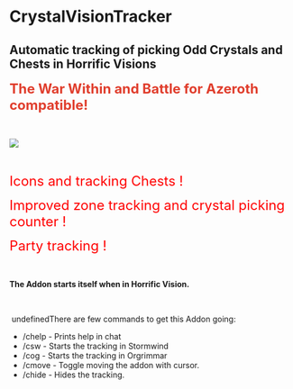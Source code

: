 # CrystalVisionTracker
## Automatic tracking of picking Odd Crystals and Chests in Horrific Visions

<span style="color: #e03e2d; font-size: 24px;"><strong>The War Within and&nbsp;Battle for Azeroth compatible!</strong></span>

 

![](https://media.forgecdn.net/attachments/298/709/screenshot_3.png)

  

<span style="color: #ff0000; font-size: 24px;">Icons and tracking Chests !</span>

<span style="color: #ff0000; font-size: 24px;">Improved zone tracking and crystal picking counter !</span>

<span style="color: #ff0000; font-size: 24px;">Party tracking !</span>

 

**The Addon starts itself when in Horrific Vision.**

 

 undefinedThere are few commands to get this Addon going:

*   /chelp - Prints help in chat
*   /csw - Starts the tracking in Stormwind
*   /cog - Starts the tracking in Orgrimmar
*   /cmove - Toggle moving the addon with cursor.
*   /chide - Hides the tracking.
